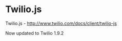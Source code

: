 Twilio.js
=========

Twilio.js - http://www.twilio.com/docs/client/twilio-js

Now updated to Twilio 1.9.2

